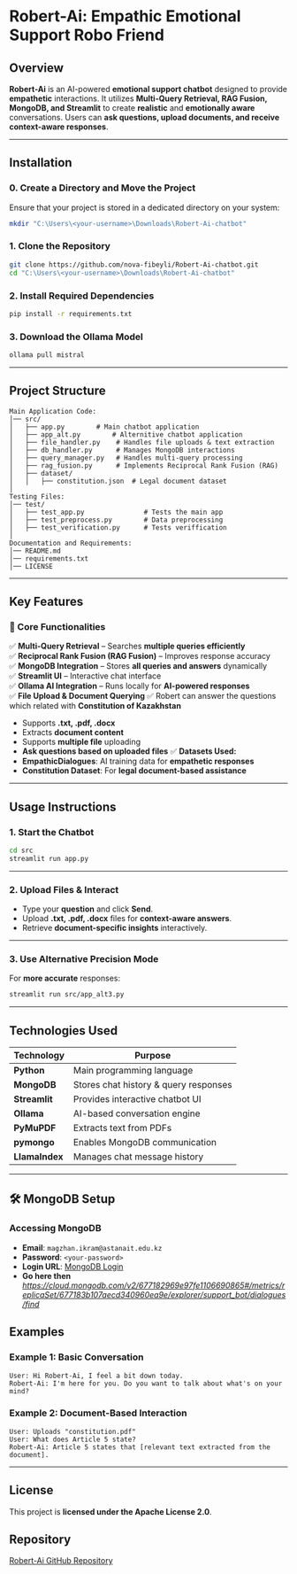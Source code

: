 # Robert-Ai: Empathic Emotional Support Robo Friend

## Overview

**Robert-Ai** is an AI-powered **emotional support chatbot** designed to provide **empathetic** interactions. It utilizes **Multi-Query Retrieval, RAG Fusion, MongoDB, and Streamlit** to create **realistic** and **emotionally aware** conversations. Users can **ask questions, upload documents, and receive context-aware responses**.

---

## Installation

### 0. Create a Directory and Move the Project

Ensure that your project is stored in a dedicated directory on your system:

```bash
mkdir "C:\Users\<your-username>\Downloads\Robert-Ai-chatbot"
```

### **1. Clone the Repository**

```bash
git clone https://github.com/nova-fibeyli/Robert-Ai-chatbot.git
cd "C:\Users\<your-username>\Downloads\Robert-Ai-chatbot"
```

### **2. Install Required Dependencies**

```bash
pip install -r requirements.txt
```

### **3. Download the Ollama Model**

```bash
ollama pull mistral
```

---

## **Project Structure**

```
Main Application Code:
│── src/
│   ├── app.py        # Main chatbot application
│   ├── app_alt.py        # Alternitive chatbot application
│   ├── file_handler.py    # Handles file uploads & text extraction
│   ├── db_handler.py      # Manages MongoDB interactions
│   ├── query_manager.py   # Handles multi-query processing
│   ├── rag_fusion.py      # Implements Reciprocal Rank Fusion (RAG)
│   ├── dataset/
│   │   ├── constitution.json  # Legal document dataset
│
Testing Files:
│── test/
│   ├── test_app.py               # Tests the main app
│   ├── test_preprocess.py        # Data preprocessing
│   ├── test_verification.py      # Tests veriffication
│
Documentation and Requirements:
│── README.md
│── requirements.txt
│── LICENSE
```

---

## **Key Features**

### **🔹 Core Functionalities**

✅ **Multi-Query Retrieval** – Searches **multiple queries efficiently**  
✅ **Reciprocal Rank Fusion (RAG Fusion)** – Improves response accuracy  
✅ **MongoDB Integration** – Stores **all queries and answers** dynamically  
✅ **Streamlit UI** – Interactive chat interface  
✅ **Ollama AI Integration** – Runs locally for **AI-powered responses**  
✅ **File Upload & Document Querying**
✅ Robert can answer the questions which related with **Constitution of Kazakhstan**  

- Supports **.txt, .pdf, .docx**
- Extracts **document content**
- Supports **multiple file** uploading
- **Ask questions based on uploaded files**
  ✅ **Datasets Used:**
- **EmpathicDialogues**: AI training data for **empathetic responses**
- **Constitution Dataset**: For **legal document-based assistance**

---

## **Usage Instructions**

### **1. Start the Chatbot**

```bash
cd src
streamlit run app.py
```

---

### **2. Upload Files & Interact**

- Type your **question** and click **Send**.
- Upload **.txt, .pdf, .docx** files for **context-aware answers**.
- Retrieve **document-specific insights** interactively.

---

### **3. Use Alternative Precision Mode**

For **more accurate** responses:

```bash
streamlit run src/app_alt3.py
```

---

## **Technologies Used**

| **Technology** | **Purpose**                           |
| -------------- | ------------------------------------- |
| **Python**     | Main programming language             |
| **MongoDB**    | Stores chat history & query responses |
| **Streamlit**  | Provides interactive chatbot UI       |
| **Ollama**     | AI-based conversation engine          |
| **PyMuPDF**    | Extracts text from PDFs               |
| **pymongo**    | Enables MongoDB communication         |
| **LlamaIndex** | Manages chat message history          |

---

## **🛠 MongoDB Setup**

### **Accessing MongoDB**

- **Email**: `magzhan.ikram@astanait.edu.kz`
- **Password**: `<your-password>`
- **Login URL**: [MongoDB Login](https://account.mongodb.com/account/login?signedOut=true)
- **Go here then** *https://cloud.mongodb.com/v2/677182969e97fe1106690865#/metrics/replicaSet/677183b107aecd340960ea9e/explorer/support_bot/dialogues/find*

## **Examples**

### **Example 1: Basic Conversation**

```
User: Hi Robert-Ai, I feel a bit down today.
Robert-Ai: I'm here for you. Do you want to talk about what's on your mind?
```

### **Example 2: Document-Based Interaction**

```
User: Uploads "constitution.pdf"
User: What does Article 5 state?
Robert-Ai: Article 5 states that [relevant text extracted from the document].
```

---

## **License**

This project is **licensed under the Apache License 2.0**.

## **Repository**

[Robert-Ai GitHub Repository](https://github.com/nova-fibeyli/Robert-Ai-chatbot.git)

```

```
